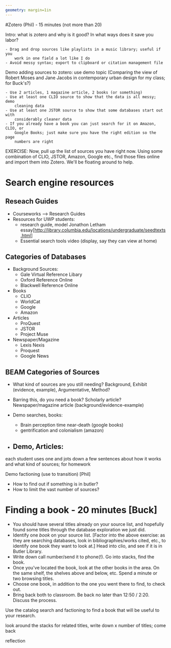 ```yaml
---
geometry: margin=1in
---
```


#Zotero (Phil) - 15 minutes (not more than 20)

Intro: what is zotero and why is it good? In what ways does it save you labor?

    - Drag and drop sources like playlists in a music library; useful if you
        work in one field a lot like I do
    - Avoid messy syntax; export to clipboard or citation management file

Demo adding sources to zotero: use demo topic (Comparing the view of Robert
Moses and Jane Jacobs in contemporary urban design for my class; for Buck's?)

    - Use 2 articles, 1 magazine article, 2 books (or something)
    - Use at least one CLIO source to show that the data is all messy; demo
        cleaning data
    - Use at least one JSTOR source to show that some databases start out with
        considerably cleaner data
    - If you already have a book you can just search for it on Amazon, CLIO, or
        Google Books; just make sure you have the right edition so the page
        numbers are right

EXERCISE: Now, pull up the list of sources you have right now. Using some
combination of CLIO, JSTOR, Amazon, Google etc., find those files online and
import them into Zotero. We'll be floating around to help.

# Search engine resources 

## Reseach Guides
* Courseworks --> Research Guides
* Resources for UWP students:
    - research guide, model Jonathon Letham essay[http://library.columbia.edu/locations/undergraduate/seedtexts.html]
    - Essential search tools video (display, say they can view at home)

## Categories of Databases
* Background Sources:
    - Gale Virtual Reference Libary
    - Oxford Reference Online
    - Blackwell Reference Online
* Books
    - CLIO
    - WorldCat
    - Google
    - Amazon
* Articles
    - ProQuest
    - JSTOR
    - Project Muse
* Newspaper/Magazine
    - Lexis Nexis
    - Proquest
    - Google News

## BEAM Categories of Sources
* What kind of sources are you still needing? Background, Exhibit (evidence, example), Argumentative, Method?
* Barring this, do you need a book? Scholarly article? Newspaper/magazine article (background/evidence-example)


* Demo searches, books:
    - Brain perception time near-death (google books)
    - gentrification and colonialism (amazon)
* Demo, Articles:
    - 

each student uses one and jots down a few sentences about how it works and what
kind of sources; for homework

Demo factioning (use to transition) [Phil]

- How to find out if something is in butler?
- How to limit the vast number of sources?

# Finding a book - 20 minutes [Buck]

* You should have several titles already on your source list, and hopefully found some titles through the database exploration we just did.
* Identify one *book* on your source list. [Factor into the above exercise: as they are searching databases, look in bibliographies/works cited, etc., to identify one book they want to look at.] Head into clio, and see if it is in Butler Library. 
* Write down call number/send it to phone(!). Go into stacks, find the book.
* Once you've located the book, look at the other books in the area. On the same shelf, the shelves above and below, etc. Spend a minute or two browsing titles.
* Choose one book, in addition to the one you went there to find, to check out. 
* Bring back both to classroom. Be back no later than 12:50 / 2:20. Discuss the process.


Use the catalog search and factioning to find a book that will be useful to
your research.

look around the stacks for related titles, write down x number of titles; come
back 

reflection

